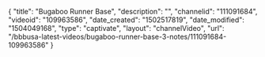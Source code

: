{
    "title": "Bugaboo Runner Base",
    "description": "",
    "channelid": "111091684",
    "videoid": "109963586",
    "date_created": "1502517819",
    "date_modified": "1504049168",
    "type": "captivate",
    "layout": "channelVideo",
    "url": "\/bbbusa-latest-videos\/bugaboo-runner-base-3-notes\/111091684-109963586"
}